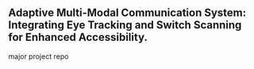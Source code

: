 
## Adaptive Multi-Modal Communication System: Integrating Eye Tracking and Switch Scanning for Enhanced Accessibility.

major project repo


